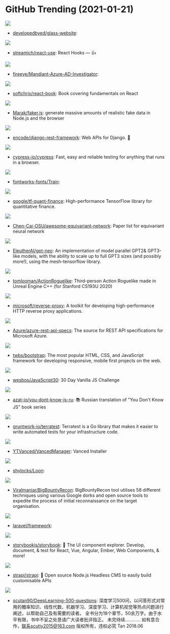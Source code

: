 # GitHub Trending (2021-01-21)

![](https://img.shields.io/badge/CSS-New%2073-green?style=flat-square&logo=appveyor)
- [developedbyed/glass-website](https://github.com/developedbyed/glass-website): 

![](https://img.shields.io/badge/TypeScript-New%2097-green?style=flat-square&logo=appveyor)
- [streamich/react-use](https://github.com/streamich/react-use): React Hooks — 👍

![](https://img.shields.io/badge/PowerShell-New%2095-green?style=flat-square&logo=appveyor)
- [fireeye/Mandiant-Azure-AD-Investigator](https://github.com/fireeye/Mandiant-Azure-AD-Investigator): 

![](https://img.shields.io/badge/HTML-New%2058-green?style=flat-square&logo=appveyor)
- [softchris/react-book](https://github.com/softchris/react-book): Book covering fundamentals on React

![](https://img.shields.io/badge/JavaScript-New%20226-green?style=flat-square&logo=appveyor)
- [Marak/faker.js](https://github.com/Marak/faker.js): generate massive amounts of realistic fake data in Node.js and the browser

![](https://img.shields.io/badge/Python-New%2055-green?style=flat-square&logo=appveyor)
- [encode/django-rest-framework](https://github.com/encode/django-rest-framework): Web APIs for Django. 🎸

![](https://img.shields.io/badge/JavaScript-New%2078-green?style=flat-square&logo=appveyor)
- [cypress-io/cypress](https://github.com/cypress-io/cypress): Fast, easy and reliable testing for anything that runs in a browser.

![](https://img.shields.io/badge/Python-New%2022-green?style=flat-square&logo=appveyor)
- [fontworks-fonts/Train](https://github.com/fontworks-fonts/Train): 

![](https://img.shields.io/badge/Python-New%20291-green?style=flat-square&logo=appveyor)
- [google/tf-quant-finance](https://github.com/google/tf-quant-finance): High-performance TensorFlow library for quantitative finance.

![](https://img.shields.io/badge/none-New%2028-green?style=flat-square&logo=appveyor)
- [Chen-Cai-OSU/awesome-equivariant-network](https://github.com/Chen-Cai-OSU/awesome-equivariant-network): Paper list for equivariant neural network

![](https://img.shields.io/badge/Python-New%20200-green?style=flat-square&logo=appveyor)
- [EleutherAI/gpt-neo](https://github.com/EleutherAI/gpt-neo): An implementation of model parallel GPT2& GPT3-like models, with the ability to scale up to full GPT3 sizes (and possibly more!), using the mesh-tensorflow library.

![](https://img.shields.io/badge/C%2B%2B-New%20189-green?style=flat-square&logo=appveyor)
- [tomlooman/ActionRoguelike](https://github.com/tomlooman/ActionRoguelike): Third-person Action Roguelike made in Unreal Engine C++ (for Stanford CS193U 2020)

![](https://img.shields.io/badge/C%23-New%2053-green?style=flat-square&logo=appveyor)
- [microsoft/reverse-proxy](https://github.com/microsoft/reverse-proxy): A toolkit for developing high-performance HTTP reverse proxy applications.

![](https://img.shields.io/badge/TypeScript-New%200-green?style=flat-square&logo=appveyor)
- [Azure/azure-rest-api-specs](https://github.com/Azure/azure-rest-api-specs): The source for REST API specifications for Microsoft Azure.

![](https://img.shields.io/badge/JavaScript-New%20165-green?style=flat-square&logo=appveyor)
- [twbs/bootstrap](https://github.com/twbs/bootstrap): The most popular HTML, CSS, and JavaScript framework for developing responsive, mobile first projects on the web.

![](https://img.shields.io/badge/HTML-New%2046-green?style=flat-square&logo=appveyor)
- [wesbos/JavaScript30](https://github.com/wesbos/JavaScript30): 30 Day Vanilla JS Challenge

![](https://img.shields.io/badge/none-New%2010-green?style=flat-square&logo=appveyor)
- [azat-io/you-dont-know-js-ru](https://github.com/azat-io/you-dont-know-js-ru): 📚 Russian translation of "You Don't Know JS" book series

![](https://img.shields.io/badge/Go-New%208-green?style=flat-square&logo=appveyor)
- [gruntwork-io/terratest](https://github.com/gruntwork-io/terratest): Terratest is a Go library that makes it easier to write automated tests for your infrastructure code.

![](https://img.shields.io/badge/Kotlin-New%2054-green?style=flat-square&logo=appveyor)
- [YTVanced/VancedManager](https://github.com/YTVanced/VancedManager): Vanced Installer

![](https://img.shields.io/badge/JavaScript-New%2063-green?style=flat-square&logo=appveyor)
- [shylocks/Loon](https://github.com/shylocks/Loon): 

![](https://img.shields.io/badge/C%23-New%20165-green?style=flat-square&logo=appveyor)
- [Viralmaniar/BigBountyRecon](https://github.com/Viralmaniar/BigBountyRecon): BigBountyRecon tool utilises 58 different techniques using various Google dorks and open source tools to expedite the process of initial reconnaissance on the target organisation.

![](https://img.shields.io/badge/PHP-New%207-green?style=flat-square&logo=appveyor)
- [laravel/framework](https://github.com/laravel/framework): 

![](https://img.shields.io/badge/TypeScript-New%2040-green?style=flat-square&logo=appveyor)
- [storybookjs/storybook](https://github.com/storybookjs/storybook): 📓 The UI component explorer. Develop, document, & test for React, Vue, Angular, Ember, Web Components, & more!

![](https://img.shields.io/badge/JavaScript-New%2040-green?style=flat-square&logo=appveyor)
- [strapi/strapi](https://github.com/strapi/strapi): 🚀 Open source Node.js Headless CMS to easily build customisable APIs

![](https://img.shields.io/badge/JavaScript-New%2043-green?style=flat-square&logo=appveyor)
- [scutan90/DeepLearning-500-questions](https://github.com/scutan90/DeepLearning-500-questions): 深度学习500问，以问答形式对常用的概率知识、线性代数、机器学习、深度学习、计算机视觉等热点问题进行阐述，以帮助自己及有需要的读者。 全书分为18个章节，50余万字。由于水平有限，书中不妥之处恳请广大读者批评指正。 未完待续............ 如有意合作，联系scutjy2015@163.com 版权所有，违权必究 Tan 2018.06

